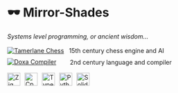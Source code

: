# 🕶️ Mirror-Shades

_Systems level programming, or ancient wisdom..._

<div>
  <a href="https://github.com/mirror-shades/tamerlane-cpp/"><img src="https://img.shields.io/badge/C++-Tamerlane_Chess-193a9e" alt="Tamerlane Chess" style="vertical-align:middle;"/></a>
  &nbsp;
  <span style="vertical-align:middle;">15th century chess engine and AI</span>
</div>
<div style="padding-top: 8px;">
  <a href="https://github.com/mirror-shades/doxa"><img src="https://img.shields.io/badge/Zig-Doxa_Compiler-193a9e" alt="Doxa Compiler" style="vertical-align:middle;"/></a>
  &nbsp;&nbsp;&nbsp;&nbsp;&nbsp;&nbsp;
  <span style="vertical-align:middle;">2nd century language and compiler</span>
</div>

<br/>

<div style="display: flex; align-items: center; gap: 10px;">
  <img alt="Zig" width="30px" src="https://cdn.jsdelivr.net/gh/devicons/devicon@latest/icons/zig/zig-original.svg" />
  <img alt="Cpp" width="30px" src="https://cdn.jsdelivr.net/gh/devicons/devicon@latest/icons/cplusplus/cplusplus-original.svg" />
  <img alt="TypeScript" width="30px" src="https://cdn.jsdelivr.net/gh/devicons/devicon@latest/icons/typescript/typescript-original.svg" /> 
  <img alt="Python" width="30px" src="https://cdn.jsdelivr.net/gh/devicons/devicon@latest/icons/python/python-original.svg" />
  <img alt="Solidity" width="30px" src="https://cdn.jsdelivr.net/gh/devicons/devicon@latest/icons/solidity/solidity-plain.svg" />
</div>
